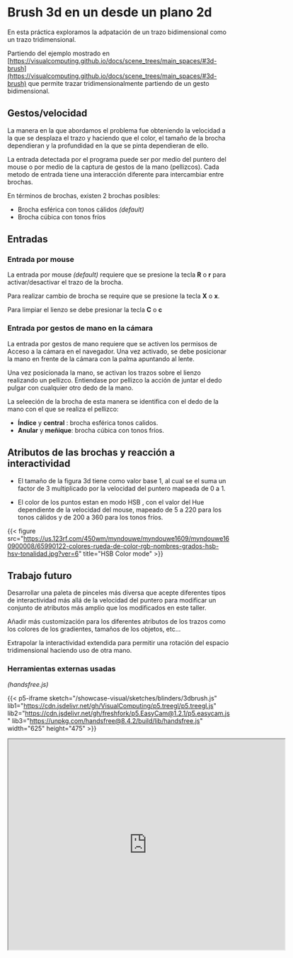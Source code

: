 # Brush 3d en un desde un plano 2d

En esta práctica exploramos la adpatación de un trazo bidimensional como un trazo tridimensional.

Partiendo del ejemplo mostrado en [https://visualcomputing.github.io/docs/scene_trees/main_spaces/#3d-brush](https://visualcomputing.github.io/docs/scene_trees/main_spaces/#3d-brush) que permite trazar tridimensionalmente partiendo de un gesto bidimensional.

## Gestos/velocidad
La manera en la que abordamos el problema fue obteniendo la velocidad a la que se desplaza el trazo y haciendo que el color, el tamaño de la brocha dependieran y la profundidad en la que se pinta dependieran de ello.

La entrada detectada por el programa puede ser por medio del puntero del mouse o por medio de la captura de gestos de la mano (pellizcos). Cada metodo de entrada tiene una interacción diferente para intercambiar entre brochas. 

En términos de brochas, existen 2 brochas posibles:

- Brocha esférica con tonos cálidos *(default)*
- Brocha cúbica con tonos fríos

## Entradas
### Entrada por mouse

La entrada por mouse *(default)* requiere que se presione la tecla **R** o **r** para activar/desactivar el trazo de la brocha.

Para realizar cambio de brocha se require que se presione la tecla **X** o **x**.

Para limpiar el lienzo se debe presionar la tecla **C** o **c**


### Entrada por gestos de mano en la cámara

La entrada por gestos de mano requiere que se activen los permisos de Acceso a la cámara en el navegador. Una vez activado, se debe posicionar la mano en frente de la cámara con la palma apuntando al lente. 

Una vez posicionada la mano, se activan los trazos sobre el lienzo realizando un pellizco. Entiendase por pellizco la acción de juntar el dedo pulgar con cualquier otro dedo de la mano. 

La seleeción de la brocha de esta manera se identifica con el dedo de la mano con el que se realiza el pellizco:  

- **Índice** y **central** : brocha esférica tonos calidos.
- **Anular** y **meñique**: brocha cúbica con tonos fríos.
 
## Atributos de las brochas y reacción a interactividad

- El tamaño de la figura 3d tiene como valor base 1, al cual se el suma un factor de 3 multiplicado por la velocidad del puntero mapeada de 0 a 1.

- El color de los puntos estan en modo HSB , con el valor del  Hue dependiente de la velocidad del mouse, mapeado de 5 a 220 para los tonos cálidos y de 200 a 360 para los tonos fríos.

{{< figure src="https://us.123rf.com/450wm/myndouwe/myndouwe1609/myndouwe160900008/65990122-colores-rueda-de-color-rgb-nombres-grados-hsb-hsv-tonalidad.jpg?ver=6" title="HSB Color mode" >}}

## Trabajo futuro

Desarrollar una paleta de pinceles más diversa que acepte diferentes tipos de interactividad más allá de la velocidad del puntero para modificar un conjunto de atributos más amplio que los modificados en este taller.

Añadir más customización para los diferentes atributos de los trazos como los colores de los gradientes, tamaños de los objetos, etc...

Extrapolar la interactividad extendida para permitir una rotación del espacio tridimensional haciendo uso de otra mano.

### Herramientas externas usadas

*(handsfree.js)* 

{{< p5-iframe sketch="/showcase-visual/sketches/blinders/3dbrush.js" 
lib1="https://cdn.jsdelivr.net/gh/VisualComputing/p5.treegl/p5.treegl.js" 
lib2="https://cdn.jsdelivr.net/gh/freshfork/p5.EasyCam@1.2.1/p5.easycam.js" 
lib3="https://unpkg.com/handsfree@8.4.2/build/lib/handsfree.js"
width="625" height="475" >}}
<iframe src="https://editor.p5js.org/jhac/full/rIsGVkl3C"
width="625"
height="475"
></iframe>

<!-- 
{{< p5-iframe sketch="/showcase-visual/sketches/blinders/refhands.js" 
lib1="https://unpkg.com/handsfree@8.4.2/build/lib/handsfree.js" 
lib2="https://cdn.jsdelivr.net/gh/freshfork/p5.EasyCam@1.2.1/p5.easycam.js" 
width="625" height="475" >}} -->
